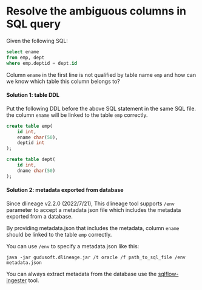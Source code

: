 # Resolve the ambiguous columns in SQL query

Given the following SQL:

```sql
select ename
from emp, dept
where emp.deptid = dept.id
```

Column `ename` in the first line is not qualified by table name `emp` and how can we know which table this column belongs to?

#### Solution 1:  table DDL

Put the following DDL before the above SQL statement in the same SQL file. the column `ename` will be linked to the table `emp` correctly.

```sql
create table emp(
	id int,
	ename char(50),
	deptid int
);

create table dept(
	id int,
	dname char(50)
);
```

#### Solution 2: metadata exported from database

Since dlineage v2.2.0 (2022/7/21), This dlineage tool supports `/env` parameter to accept a metadata json file which includes the metadata exported from a database.

By providing metadata.json that includes the metadata, column `ename` should be linked to the table `emp` correctly.

You can use `/env` to specify a metadata.json like this:

```
java -jar gudusoft.dlineage.jar /t oracle /f path_to_sql_file /env metadata.json
```

You can always extract metadata from the database use the [sqlflow-ingester](https://github.com/sqlparser/sqlflow\_public/releases) tool.
